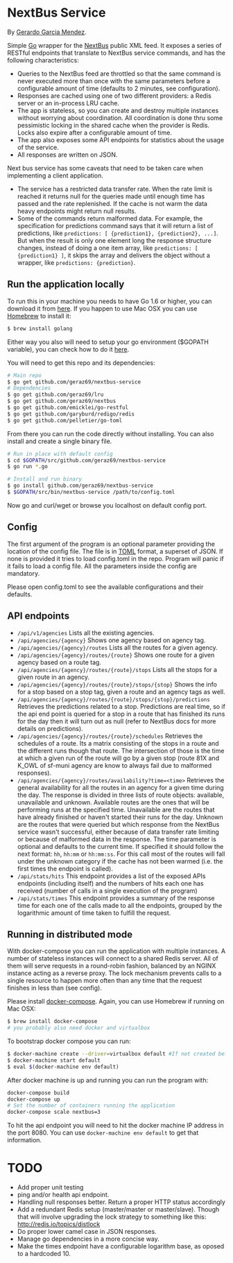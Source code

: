 # NextBus Service

By [Gerardo Garcia Mendez](https://twitter.com/Geraz69).

Simple [Go](https://golang.org/) wrapper for the [NextBus](http://www.nextbus.com/xmlFeedDocs/NextBusXMLFeed.pdf) public XML feed. It exposes a series of RESTful endpoints that translate to NextBus service commands, and has the following characteristics:
* Queries to the NextBus feed are throttled so that the same command is never executed more than once with the same parameters before a configurable amount of time (defaults to 2 minutes, see configuration).
* Responses are cached using one of two different providers: a Redis server or an in-process LRU cache.
* The app is stateless, so you can create and destroy multiple instances without worrying about coordination. All coordination is done thru some pessimistic locking in the shared cache when the provider is Redis. Locks also expire after a configurable amount of time.
* The app also exposes some API endpoints for statistics about the usage of the service.
* All responses are written on JSON.

Next bus service has some caveats that need to be taken care when implementing a client application.

* The service has a restricted data transfer rate. When the rate limit is reached it returns null for the queries made until enough time has passed and the rate replenished. If the cache is not warm the data heavy endpoints might return null results.
* Some of the commands return malformed data. For example, the specification for predictions command says that it will return a list of predictions, like `predictions: [ {prediction1}, {prediction2}, ...]`. But when the result is only one element long the response structure changes, instead of doing a one item array, like `predictions: [ {prediction1} ]`, it skips the array and delivers the object without a wrapper, like `predictions: {prediction}`.

## Run the application locally

To run this in your machine you needs to have Go 1.6 or higher, you can download it from [here](https://golang.org/dl/). If you happen to use Mac OSX you can use [Homebrew](http://brew.sh/) to install it:

```bash
$ brew install golang
```
Either way you also will need to setup your go environment ($GOPATH variable), you can check how to do it [here](https://golang.org/doc/install).

You will need to get this repo and its dependencies:
```bash
# Main repo
$ go get github.com/geraz69/nextbus-service
# Dependencies
$ go get github.com/geraz69/lru
$ go get github.com/geraz69/nextbus
$ go get github.com/emicklei/go-restful
$ go get github.com/garyburd/redigo/redis
$ go get github.com/pelletier/go-toml
```

From there you can run the code directly without installing. You can also install and create a single binary file.
```bash
# Run in place with default config
$ cd $GOPATH/src/github.com/geraz69/nextbus-service
$ go run *.go

# Install and run binary
$ go install github.com/geraz69/nextbus-service
$ $GOPATH/src/bin/nextbus-service /path/to/config.toml
```
Now go and curl/wget or browse you localhost on default config port.
## Config

The first argument of the program is an optional parameter providing the location of the config file. The file is in [TOML](https://github.com/toml-lang/toml) format, a superset of JSON. If none is provided it tries to load config.toml in the repo. Program will panic if it fails to load a config file. All the parameters inside the config are mandatory.

Please open config.toml to see the available configurations and their defaults.

## API endpoints

* `/api/v1/agencies` Lists all the existing agencies.
* `/api/agencies/{agency}` Shows one agency based on agency tag.
* `/api/agencies/{agency}/routes` Lists all the routes for a given agency.
* `/api/agencies/{agency}/routes/{route}` Shows one route for a given agency based on a route tag.
* `/api/agencies/{agency}/routes/{route}/stops` Lists all the stops for a given route in an agency.
* `/api/agencies/{agency}/routes/{route}/stops/{stop}` Shows the info for a stop based on a stop tag, given a route and an agency tags as well.
* `/api/agencies/{agency}/routes/{route}/stops/{stop}/predictions` Retrieves the predictions related to a stop. Predictions are real time, so if the api end point is queried for a stop in a route that has finished its runs for the day then it will turn out as null (refer to NextBus docs for more details on predictions).
* `/api/agencies/{agency}/routes/{route}/schedules` Retrieves the schedules of a route. Its a matrix consisting of the stops in a route and the different runs though that route. The intersection of those is the time at which a given run of the route will go by a given stop (route 81X and K_OWL of sf-muni agency are know to always fail due to malformed responses).
* `/api/agencies/{agency}/routes/availability?time=<time>` Retrieves the general availability for all the routes in an agency for a given time during the day. The response is divided in three lists of route objects: available, unavailable and unknown. Available routes are the ones that will be performing runs at the specified time. Unavailable are the routes that have already finished or haven't started their runs for the day. Unknown are the routes that were queried but which response from the NextBus service wasn't successful, either because of data transfer rate limiting or because of malformed data in the response. The time parameter is optional and defaults to the current time. If specified it should follow the next format: `hh`, `hh:mm` or `hh:mm:ss`. For this call most of the routes will fall under the unknown category if the cache has not been warmed (i.e. the first times the endpoint is called).
* `/api/stats/hits` This endpoint provides a list of the exposed APIs endpoints (including itself) and the numbers of hits each one has received (number of calls in a single execution of the program)
* `/api/stats/times` This endpoint provides a summary of the response time for each one of the calls made to all the endpoints, grouped by the logarithmic amount of time taken to fulfill the request.

## Running in distributed mode

With docker-compose you can run the application with multiple instances. A number of stateless instances will connect to a shared Redis server. All of them will serve requests in a round-robin fashion, balanced by an NGINX instance acting as a reverse proxy. The lock mechanism prevents calls to a single resource to happen more often than <ttlData> any time that the request finishes in less than <ttlLock> (see config).

Please install [docker-compose](https://docs.docker.com/compose/gettingstarted/). Again, you can use Homebrew if running on Mac OSX:

```bash
$ brew install docker-compose
# you probably also need docker and virtualbox
```
To bootstrap docker compose you can run:
```bash
$ docker-machine create --driver=virtualbox default #If not created before
$ docker-machine start default
$ eval $(docker-machine env default)
```
After docker machine is up and running you can run the program with:
```bash
docker-compose build
docker-compose up
# Set the number of containers running the application
docker-compose scale nextbus=3
```
To hit the api endpoint you will need to hit the docker machine IP address in the port 8080. You can use `docker-machine env default` to get that information.

# TODO
* Add proper unit testing
* ping and/or health api endpoint.
* Handling null responses better. Return a proper HTTP status accordingly
* Add a redundant Redis setup (master/master or master/slave). Though that will involve upgrading the lock strategy to something like this: http://redis.io/topics/distlock
* Do proper lower camel case in JSON responses.
* Manage go dependencies in a more concise way.
* Make the times endpoint have a configurable logarithm base, as oposed to a hardcoded 10.
